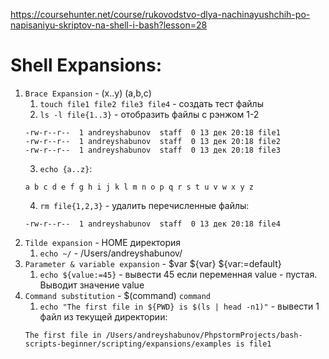https://coursehunter.net/course/rukovodstvo-dlya-nachinayushchih-po-napisaniyu-skriptov-na-shell-i-bash?lesson=28

# Shell Expansions:

1. `Brace Expansion` - (x..y) (a,b,c)
    1. `touch file1 file2 file3 file4` - создать тест файлы
    2. `ls -l file{1..3}` - отобразить файлы с рэнжом 1-2
    ```
    -rw-r--r--  1 andreyshabunov  staff  0 13 дек 20:18 file1
    -rw-r--r--  1 andreyshabunov  staff  0 13 дек 20:18 file2
    -rw-r--r--  1 andreyshabunov  staff  0 13 дек 20:18 file3
    ```
    3. `echo {a..z}`:
    ```
    a b c d e f g h i j k l m n o p q r s t u v w x y z
    ```
    4. `rm file{1,2,3}` - удалить перечисленные файлы:
    ```
    -rw-r--r--  1 andreyshabunov  staff  0 13 дек 20:18 file4
    ```
2. `Tilde expansion` - HOME директория
    1. `echo ~/` - /Users/andreyshabunov/
3. `Parameter & variable expansion` - $var ${var} ${var:=default}
    1. `echo ${value:=45}` - вывести 45 если переменная value - пустая. Выводит значение value
4. `Command substitution` - $(command) `command`
    1. `echo "The first file in ${PWD} is $(ls | head -n1)"` - вывести 1 файл из текущей директории:
    ```
    The first file in /Users/andreyshabunov/PhpstormProjects/bash-scripts-beginner/scripting/expansions/examples is file1
    ```
    